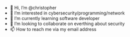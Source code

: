 - 👋 Hi, I’m @christopher
- 👀 I’m interested in cybersecurity/programming/network
- 🌱 I’m currently learning software developer
- 💞️ I’m looking to collaborate on everthing about security
- 📫 How to reach me via my email address

<!---
cyberghost546/cyberghost546 is a ✨ special ✨ repository because its `README.md` (this file) appears on your GitHub profile.
You can click the Preview link to take a look at your changes.
--->
